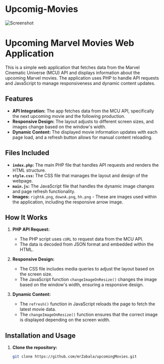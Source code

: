 # Upcomig-Movies
![Screenshot](https://github.com/mrZabala/Upcoming-Movies/image.png)

# Upcoming Marvel Movies Web Application

This is a simple web application that fetches data from the Marvel Cinematic Universe (MCU) API and displays information about the upcoming Marvel movies. The application uses PHP to handle API requests and JavaScript to manage responsiveness and dynamic content updates.

## Features

- **API Integration:** The app fetches data from the MCU API, specifically the next upcoming movie and the following production.
- **Responsive Design:** The layout adjusts to different screen sizes, and images change based on the window's width.
- **Dynamic Content:** The displayed movie information updates with each page load, and a refresh button allows for manual content reloading.

## Files Included

- **`index.php`:** The main PHP file that handles API requests and renders the HTML structure.
- **`style.css`:** The CSS file that manages the layout and design of the webpage.
- **`main.js`:** The JavaScript file that handles the dynamic image changes and page refresh functionality.
- **Images:** `rightA.png`, `downA.png`, `hh.png` - These are images used within the application, including the responsive arrow image.

## How It Works

1. **PHP API Request:**
   - The PHP script uses `cURL` to request data from the MCU API.
   - The data is decoded from JSON format and embedded within the HTML.

2. **Responsive Design:**
   - The CSS file includes media queries to adjust the layout based on the screen size.
   - The JavaScript function `changeImageOnResize()` changes the image based on the window's width, ensuring a responsive design.

3. **Dynamic Content:**
   - The `refresh()` function in JavaScript reloads the page to fetch the latest movie data.
   - The `changeImageOnResize()` function ensures that the correct image is displayed depending on the screen width.

## Installation and Usage

1. **Clone the repository:**
   ```bash
   git clone https://github.com/mrZabala/upcomingMovies.git
